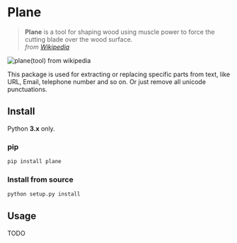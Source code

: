 # Plane

> **Plane** is a tool for shaping wood using muscle power to force the cutting blade over the wood surface.  
> *from [Wikipedia](https://en.wikipedia.org/wiki/Plane_(tool))*

![plane(tool) from wikipedia](https://upload.wikimedia.org/wikipedia/commons/e/e3/Kanna2.gif)

This package is used for extracting or replacing specific parts from text, like URL, Email, telephone number and so on. Or just remove all unicode punctuations.

## Install

Python **3.x** only.

### pip

```python
pip install plane
```

### Install from source

```sh
python setup.py install
```

## Usage

TODO